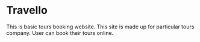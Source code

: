 # Travello
This is basic tours booking website. This site is made up for particular tours company.
User can book their tours online.


 
 
